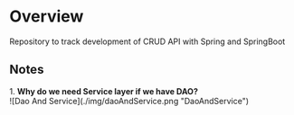 <h1>Overview</h1>
Repository to track development of CRUD API with Spring and SpringBoot

<h2>Notes</h2>
1. <strong>Why do we need Service layer if we have DAO?</strong> <br>
    ![Dao And Service](./img/daoAndService.png "DaoAndService") <br><br>
